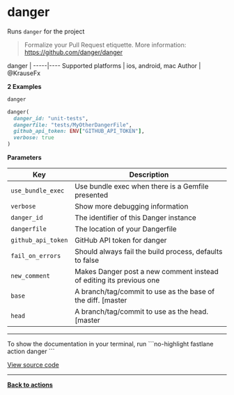 # danger


Runs `danger` for the project




> Formalize your Pull Request etiquette.
More information: https://github.com/danger/danger


danger |
-----|----
Supported platforms | ios, android, mac
Author | @KrauseFx



**2 Examples**

```ruby
danger
```

```ruby
danger(
  danger_id: "unit-tests",
  dangerfile: "tests/MyOtherDangerFile",
  github_api_token: ENV["GITHUB_API_TOKEN"],
  verbose: true
)
```





**Parameters**

Key | Description
----|------------
  `use_bundle_exec` | Use bundle exec when there is a Gemfile presented
  `verbose` | Show more debugging information
  `danger_id` | The identifier of this Danger instance
  `dangerfile` | The location of your Dangerfile
  `github_api_token` | GitHub API token for danger
  `fail_on_errors` | Should always fail the build process, defaults to false
  `new_comment` | Makes Danger post a new comment instead of editing its previous one
  `base` | A branch/tag/commit to use as the base of the diff. [master|dev|stable]
  `head` | A branch/tag/commit to use as the head. [master|dev|stable]




<hr />
To show the documentation in your terminal, run
```no-highlight
fastlane action danger
```

<a href="https://github.com/fastlane/fastlane/blob/master/fastlane/lib/fastlane/actions/danger.rb" target="_blank">View source code</a>

<hr />

<a href="/actions"><b>Back to actions</b></a>
